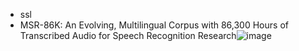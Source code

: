 - ssl
 - MSR-86K: An Evolving, Multilingual Corpus with 86,300 Hours of Transcribed Audio for Speech Recognition Research![image](https://github.com/user-attachments/assets/d6c2502a-aac7-495b-aafd-10327d5004e9)

